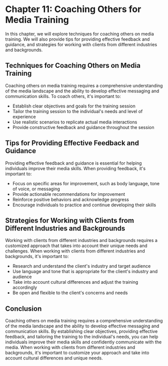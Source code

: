 Chapter 11: Coaching Others for Media Training
==============================================

In this chapter, we will explore techniques for coaching others on media training. We will also provide tips for providing effective feedback and guidance, and strategies for working with clients from different industries and backgrounds.

Techniques for Coaching Others on Media Training
------------------------------------------------

Coaching others on media training requires a comprehensive understanding of the media landscape and the ability to develop effective messaging and communication skills. To coach others, it's important to:

* Establish clear objectives and goals for the training session
* Tailor the training session to the individual's needs and level of experience
* Use realistic scenarios to replicate actual media interactions
* Provide constructive feedback and guidance throughout the session

Tips for Providing Effective Feedback and Guidance
--------------------------------------------------

Providing effective feedback and guidance is essential for helping individuals improve their media skills. When providing feedback, it's important to:

* Focus on specific areas for improvement, such as body language, tone of voice, or messaging
* Provide actionable recommendations for improvement
* Reinforce positive behaviors and acknowledge progress
* Encourage individuals to practice and continue developing their skills

Strategies for Working with Clients from Different Industries and Backgrounds
-----------------------------------------------------------------------------

Working with clients from different industries and backgrounds requires a customized approach that takes into account their unique needs and challenges. When working with clients from different industries and backgrounds, it's important to:

* Research and understand the client's industry and target audience
* Use language and tone that is appropriate for the client's industry and audience
* Take into account cultural differences and adjust the training accordingly
* Be open and flexible to the client's concerns and needs

Conclusion
----------

Coaching others on media training requires a comprehensive understanding of the media landscape and the ability to develop effective messaging and communication skills. By establishing clear objectives, providing effective feedback, and tailoring the training to the individual's needs, you can help individuals improve their media skills and confidently communicate with the media. When working with clients from different industries and backgrounds, it's important to customize your approach and take into account cultural differences and unique needs.
